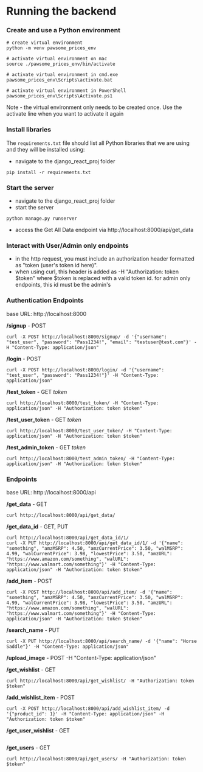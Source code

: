 # Running the backend

### Create and use a Python environment
```
# create virtual environment
python -m venv pawsome_prices_env

# activate virtual environment on mac
source ./pawsome_prices_env/bin/activate

# activate virtual environment in cmd.exe
pawsome_prices_env\Scripts\activate.bat

# activate virtual environment in PowerShell
pawsome_prices_env\Scripts\Activate.ps1
```
Note - the virtual environment only needs to be created once. Use the activate line when you want to activate it again

### Install libraries
The `requirements.txt` file should list all Python libraries that we are using and they will be installed using:
- navigate to the django_react_proj folder
```
pip install -r requirements.txt
```

### Start the server
- navigate to the django_react_proj folder
- start the server
```
python manage.py runserver
```
- access the Get All Data endpoint via http://localhost:8000/api/get_data

### Interact with User/Admin only endpoints
- in the http request, you must include an authorization header formatted as "token (user's token id here)". 
- when using curl, this header is added as -H "Authorization: token $token" where $token is replaced with a valid token id. for admin only endpoints, this id must be the admin's

### Authentication Endpoints
base URL: http://localhost:8000

**/signup** - POST
```
curl -X POST http://localhost:8000/signup/ -d '{"username": "test_user", "password": "Pass1234!", "email": "testuser@test.com"}' -H "Content-Type: application/json"
```
**/login** - POST
```
curl -X POST http://localhost:8000/login/ -d '{"username": "test_user", "password": "Pass1234!"}' -H "Content-Type: application/json"
```
**/test_token** - GET
*token*
```
curl http://localhost:8000/test_token/ -H "Content-Type: application/json" -H "Authorization: token $token"
```

**/test_user_token** - GET
*token*
```
curl http://localhost:8000/test_user_token/ -H "Content-Type: application/json" -H "Authorization: token $token"
```
**/test_admin_token** - GET
*token*
```
curl http://localhost:8000/test_admin_token/ -H "Content-Type: application/json" -H "Authorization: token $token"
```

### Endpoints
base URL: http://localhost:8000/api

**/get_data** - GET
```
curl http://localhost:8000/api/get_data/
```
**/get_data_id** - GET, PUT
```
curl http://localhost:8000/api/get_data_id/1/
curl -X PUT http://localhost:8000/api/get_data_id/1/ -d '{"name": "something", "amzMSRP": 4.50, "amzCurrentPrice": 3.50, "walMSRP": 4.99, "walCurrentPrice": 3.98, "lowestPrice": 3.50, "amzURL": "https://www.amazon.com/something", "walURL": "https://www.walmart.com/something"}' -H "Content-Type: application/json" -H "Authorization: token $token"

```
**/add_item** - POST
```
curl -X POST http://localhost:8000/api/add_item/ -d '{"name": "something", "amzMSRP": 4.50, "amzCurrentPrice": 3.50, "walMSRP": 4.99, "walCurrentPrice": 3.98, "lowestPrice": 3.50, "amzURL": "https://www.amazon.com/something", "walURL": "https://www.walmart.com/something"}' -H "Content-Type: application/json" -H "Authorization: token $token"
```
**/search_name** - PUT
```
curl -X PUT http://localhost:8000/api/search_name/ -d '{"name": "Horse Saddle"}' -H "Content-Type: application/json"
```
**/upload_image** - POST -H "Content-Type: application/json"

**/get_wishlist** - GET
```
curl http://localhost:8000/api/get_wishlist/ -H "Authorization: token $token"
```
**/add_wishlist_item** - POST
```
curl -X POST http://localhost:8000/api/add_wishlist_item/ -d '{"product_id": 1}' -H "Content-Type: application/json" -H "Authorization: token $token"
```
**/get_user_wishlist** - GET
```curl http://localhost:8000/api/get_user_wishlist/ -H "Content-Type: application/json" -H "Authorization: token $token"
```
**/get_users** - GET
```
curl http://localhost:8000/api/get_users/ -H "Authorization: token $token"
```